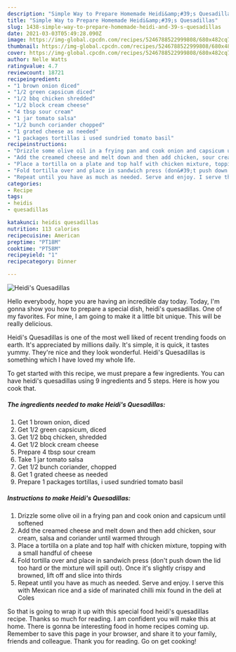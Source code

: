 ```yaml
---
description: "Simple Way to Prepare Homemade Heidi&amp;#39;s Quesadillas"
title: "Simple Way to Prepare Homemade Heidi&amp;#39;s Quesadillas"
slug: 1438-simple-way-to-prepare-homemade-heidi-and-39-s-quesadillas
date: 2021-03-03T05:49:28.090Z
image: https://img-global.cpcdn.com/recipes/5246788522999808/680x482cq70/heidis-quesadillas-recipe-main-photo.jpg
thumbnail: https://img-global.cpcdn.com/recipes/5246788522999808/680x482cq70/heidis-quesadillas-recipe-main-photo.jpg
cover: https://img-global.cpcdn.com/recipes/5246788522999808/680x482cq70/heidis-quesadillas-recipe-main-photo.jpg
author: Nelle Watts
ratingvalue: 4.7
reviewcount: 18721
recipeingredient:
- "1 brown onion diced"
- "1/2 green capsicum diced"
- "1/2 bbq chicken shredded"
- "1/2 block cream cheese"
- "4 tbsp sour cream"
- "1 jar tomato salsa"
- "1/2 bunch coriander chopped"
- "1 grated cheese as needed"
- "1 packages tortillas i used sundried tomato basil"
recipeinstructions:
- "Drizzle some olive oil in a frying pan and cook onion and capsicum until softened"
- "Add the creamed cheese and melt down and then add chicken, sour cream, salsa and coriander until warmed through"
- "Place a tortilla on a plate and top half with chicken mixture, topping with a small handful of cheese"
- "Fold tortilla over and place in sandwich press (don&#39;t push down the lid too hard or the mixture will spill out). Once it&#39;s slightly crispy and browned, lift off and slice into thirds"
- "Repeat until you have as much as needed. Serve and enjoy. I serve this with Mexican rice and a side of marinated chilli mix found in the deli at Coles"
categories:
- Recipe
tags:
- heidis
- quesadillas

katakunci: heidis quesadillas 
nutrition: 113 calories
recipecuisine: American
preptime: "PT18M"
cooktime: "PT58M"
recipeyield: "1"
recipecategory: Dinner

---
```



![Heidi&#39;s Quesadillas](https://img-global.cpcdn.com/recipes/5246788522999808/680x482cq70/heidis-quesadillas-recipe-main-photo.jpg)

Hello everybody, hope you are having an incredible day today. Today, I'm gonna show you how to prepare a special dish, heidi&#39;s quesadillas. One of my favorites. For mine, I am going to make it a little bit unique. This will be really delicious.



Heidi&#39;s Quesadillas is one of the most well liked of recent trending foods on earth. It's appreciated by millions daily. It's simple, it is quick, it tastes yummy. They're nice and they look wonderful. Heidi&#39;s Quesadillas is something which I have loved my whole life.


To get started with this recipe, we must prepare a few ingredients. You can have heidi&#39;s quesadillas using 9 ingredients and 5 steps. Here is how you cook that.

<!--inarticleads1-->

##### The ingredients needed to make Heidi&#39;s Quesadillas:

1. Get 1 brown onion, diced
1. Get 1/2 green capsicum, diced
1. Get 1/2 bbq chicken, shredded
1. Get 1/2 block cream cheese
1. Prepare 4 tbsp sour cream
1. Take 1 jar tomato salsa
1. Get 1/2 bunch coriander, chopped
1. Get 1 grated cheese as needed
1. Prepare 1 packages tortillas, i used sundried tomato basil




<!--inarticleads2-->

##### Instructions to make Heidi&#39;s Quesadillas:

1. Drizzle some olive oil in a frying pan and cook onion and capsicum until softened
1. Add the creamed cheese and melt down and then add chicken, sour cream, salsa and coriander until warmed through
1. Place a tortilla on a plate and top half with chicken mixture, topping with a small handful of cheese
1. Fold tortilla over and place in sandwich press (don&#39;t push down the lid too hard or the mixture will spill out). Once it&#39;s slightly crispy and browned, lift off and slice into thirds
1. Repeat until you have as much as needed. Serve and enjoy. I serve this with Mexican rice and a side of marinated chilli mix found in the deli at Coles




So that is going to wrap it up with this special food heidi&#39;s quesadillas recipe. Thanks so much for reading. I am confident you will make this at home. There is gonna be interesting food in home recipes coming up. Remember to save this page in your browser, and share it to your family, friends and colleague. Thank you for reading. Go on get cooking!
